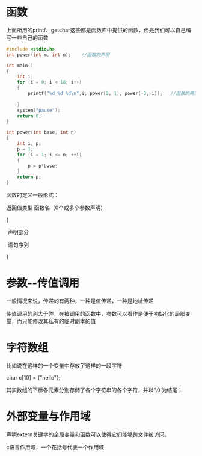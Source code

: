 # 函数

上面所用的printf、getchar这些都是函数库中提供的函数，但是我们可以自己编写一些自己的函数

```c
#include <stdio.h>
int power(int m, int n);    //函数的声明

int main()
{
    int i;
    for (i = 0; i < 10; i++)
    {
        printf("%d %d %d\n",i, power(2, 1), power(-3, i));   //函数的两次调用
        
    }
    system("pause");
    return 0;
}

int power(int base, int n)   
{
    int i, p;
    p = 1;
    for (i = 1; i <= n; ++i)
    {
        p = p*base;
    }
    return p;
}

```

函数的定义一般形式：

返回值类型  函数名（0个或多个参数声明）

{

​	声明部分

​	语句序列

}



# 参数--传值调用

一般情况来说，传递的有两种，一种是值传递，一种是地址传递

传值调用的利大于弊，在被调用的函数中，参数可以看作是便于初始化的局部变量，而只能修改其私有的临时副本的值



# 字符数组

比如说在这样的一个变量中存放了这样的一段字符

char c[10] = {"hello"};

其实数组的下标各元素分别存储了各个字符串的各个字符，并以‘\0’为结尾；



# 外部变量与作用域

声明extern关键字的全局变量和函数可以使得它们能够跨文件被访问。

c语言作用域，一个花括号代表一个作用域









